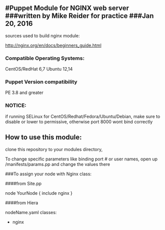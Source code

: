 #Puppet Module for NGINX web server
###written by Mike Reider for practice
###Jan 20, 2016
--
sources used to build nginx module:

http://nginx.org/en/docs/beginners_guide.html

### Compatible Operating Systems:
CentOS/RedHat 6,7
Ubuntu 12,14

### Puppet Version compatibility
PE 3.8 and greater

### NOTICE:
if running SELinux for CentOS/Redhat/Fedora/Ubuntu/Debian, make sure to disable or lower to permissive, otherwise port 8000 wont bind correctly

## How to use this module:
clone this repository to your modules directory,

To change specific parameters like binding port # or user names, open up /manifests/params.pp and change the values there

###To assign your node with Nginx class:

####from Site.pp

node YourNode { include nginx }

####from Hiera

nodeName.yaml
classes:
   - nginx



